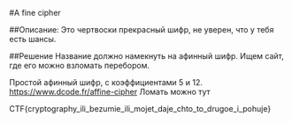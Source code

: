 #A fine cipher

##Описание: 
Это чертвоски прекрасный шифр, не уверен, что у тебя есть шансы.

##Решение
Название должно намекнуть на афинный шифр. Ищем сайт, где его можно взломать перебором. 

Простой афинный шифр, с коэффициентами 5 и 12. https://www.dcode.fr/affine-cipher Ломать можно тут

CTF{cryptography_ili_bezumie_ili_mojet_daje_chto_to_drugoe_i_pohuje}